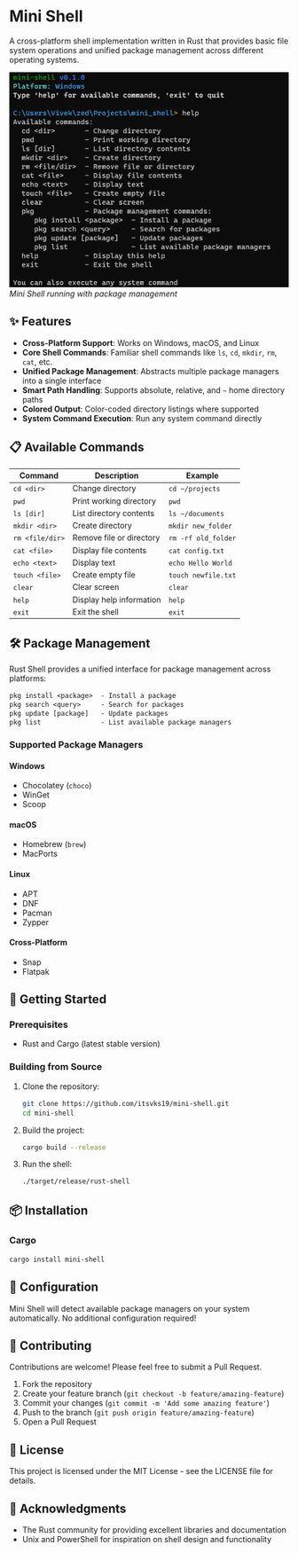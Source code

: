 # Mini Shell

A cross-platform shell implementation written in Rust that provides basic file system operations and unified package management across different operating systems.

![Mini Shell Screenshot](images/img.png)
_Mini Shell running with package management_

## ✨ Features

- **Cross-Platform Support**: Works on Windows, macOS, and Linux
- **Core Shell Commands**: Familiar shell commands like `ls`, `cd`, `mkdir`, `rm`, `cat`, etc.
- **Unified Package Management**: Abstracts multiple package managers into a single interface
- **Smart Path Handling**: Supports absolute, relative, and `~` home directory paths
- **Colored Output**: Color-coded directory listings where supported
- **System Command Execution**: Run any system command directly

## 📋 Available Commands

| Command         | Description              | Example             |
| --------------- | ------------------------ | ------------------- |
| `cd <dir>`      | Change directory         | `cd ~/projects`     |
| `pwd`           | Print working directory  | `pwd`               |
| `ls [dir]`      | List directory contents  | `ls ~/documents`    |
| `mkdir <dir>`   | Create directory         | `mkdir new_folder`  |
| `rm <file/dir>` | Remove file or directory | `rm -rf old_folder` |
| `cat <file>`    | Display file contents    | `cat config.txt`    |
| `echo <text>`   | Display text             | `echo Hello World`  |
| `touch <file>`  | Create empty file        | `touch newfile.txt` |
| `clear`         | Clear screen             | `clear`             |
| `help`          | Display help information | `help`              |
| `exit`          | Exit the shell           | `exit`              |

## 🛠️ Package Management

Rust Shell provides a unified interface for package management across platforms:

```
pkg install <package>  - Install a package
pkg search <query>     - Search for packages
pkg update [package]   - Update packages
pkg list               - List available package managers
```

### Supported Package Managers

#### Windows

- Chocolatey (`choco`)
- WinGet
- Scoop

#### macOS

- Homebrew (`brew`)
- MacPorts

#### Linux

- APT
- DNF
- Pacman
- Zypper

#### Cross-Platform

- Snap
- Flatpak

## 🚀 Getting Started

### Prerequisites

- Rust and Cargo (latest stable version)

### Building from Source

1. Clone the repository:

   ```bash
   git clone https://github.com/itsvks19/mini-shell.git
   cd mini-shell
   ```

2. Build the project:

   ```bash
   cargo build --release
   ```

3. Run the shell:
   ```bash
   ./target/release/rust-shell
   ```

## 📦 Installation

### Cargo

```bash
cargo install mini-shell
```

## 🔧 Configuration

Mini Shell will detect available package managers on your system automatically. No additional configuration required!

## 🤝 Contributing

Contributions are welcome! Please feel free to submit a Pull Request.

1. Fork the repository
2. Create your feature branch (`git checkout -b feature/amazing-feature`)
3. Commit your changes (`git commit -m 'Add some amazing feature'`)
4. Push to the branch (`git push origin feature/amazing-feature`)
5. Open a Pull Request

## 📄 License

This project is licensed under the MIT License - see the LICENSE file for details.

## 🙏 Acknowledgments

- The Rust community for providing excellent libraries and documentation
- Unix and PowerShell for inspiration on shell design and functionality
